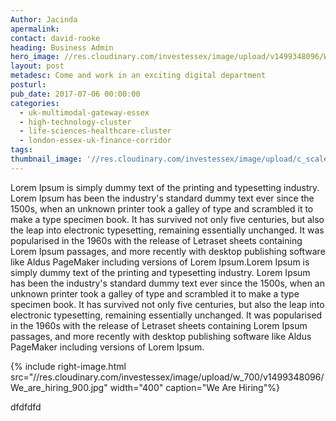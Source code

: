 ```yaml
---
Author: Jacinda
apermalink:
contact: david-rooke
heading: Business Admin
hero_image: //res.cloudinary.com/investessex/image/upload/v1499348096/We_are_hiring_900.jpg
layout: post
metadesc: Come and work in an exciting digital department
posturl:
pub_date: 2017-07-06 00:00:00
categories:
  - uk-multimodal-gateway-essex
  - high-technology-cluster
  - life-sciences-healthcare-cluster
  - london-essex-uk-finance-corridor
tags:
thumbnail_image: '//res.cloudinary.com/investessex/image/upload/c_scale,g_center,h_165,w_165/v1499348096/We_are_hiring_900.jpg'
---
```



Lorem Ipsum is simply dummy text of the printing and typesetting industry. Lorem Ipsum has been the industry's standard dummy text ever since the 1500s, when an unknown printer took a galley of type and scrambled it to make a type specimen book. It has survived not only five centuries, but also the leap into electronic typesetting, remaining essentially unchanged. It was popularised in the 1960s with the release of Letraset sheets containing Lorem Ipsum passages, and more recently with desktop publishing software like Aldus PageMaker including versions of Lorem Ipsum.Lorem Ipsum is simply dummy text of the printing and typesetting industry. Lorem Ipsum has been the industry's standard dummy text ever since the 1500s, when an unknown printer took a galley of type and scrambled it to make a type specimen book. It has survived not only five centuries, but also the leap into electronic typesetting, remaining essentially unchanged. It was popularised in the 1960s with the release of Letraset sheets containing Lorem Ipsum passages, and more recently with desktop publishing software like Aldus PageMaker including versions of Lorem Ipsum.

{% include right-image.html src="//res.cloudinary.com/investessex/image/upload/w_700/v1499348096/We_are_hiring_900.jpg" width="400" caption="We Are Hiring"%}

dfdfdfd